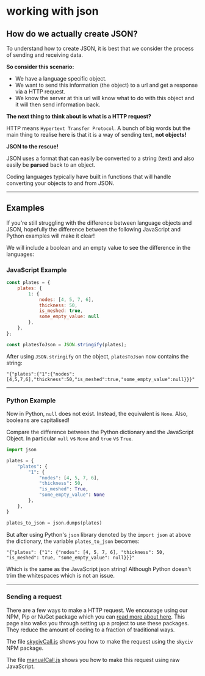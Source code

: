# working with json

## How do we actually create JSON?

To understand how to create JSON, it is best that we consider the process of sending and receiving data. 

**So consider this scenario:**

* We have a language specific object.
* We want to send this information (the object) to a url and get a response via a HTTP request.
* We know the server at this url will know what to do with this object and it will then send information back.

**The next thing to think about is what is a HTTP request?**

HTTP means `Hypertext Transfer Protocol`. A bunch of big words but the main thing to realise here is that it is a way of sending text, **not objects!**

**JSON to the rescue!**

JSON uses a format that can easily be converted to a string (text) and also easily be **parsed** back to an object.

Coding languages typically have built in functions that will handle converting your objects to and from JSON.

---
## Examples

If you're still struggling with the difference between language objects and JSON, hopefully the difference between the following JavaScript and Python examples will make it clear!

We will include a boolean and an empty value to see the difference in the languages:

### JavaScript Example
```js
const plates = {
	plates: {
		1: {
			nodes: [4, 5, 7, 6],
            thickness: 50,
            is_meshed: true,
            some_empty_value: null
		},
	},
};

const platesToJson = JSON.stringify(plates);
```

After using `JSON.stringify` on the object, `platesToJson` now contains the string:

`"{"plates":{"1":{"nodes":[4,5,7,6],"thickness":50,"is_meshed":true,"some_empty_value":null}}}"`

---

### Python Example

Now in Python, `null` does not exist. Instead, the equivalent is `None`. Also, booleans are capitalised!

Compare the difference between the Python dictionary and the JavaScript Object. In particular `null` vs `None` and `true` vs `True`.

```py
import json

plates = {
    "plates": {
        "1": {
            "nodes": [4, 5, 7, 6],
            "thickness": 50,
            "is_meshed": True,
            "some_empty_value": None
        },
    },
}

plates_to_json = json.dumps(plates)
```

But after using Python's `json` library denoted by the `import json` at above the dictionary, the variable `plates_to_json` becomes:

`"{"plates": {"1": {"nodes": [4, 5, 7, 6], "thickness": 50, "is_meshed": true, "some_empty_value": null}}}"`

Which is the same as the JavaScript json string! Although Python doesn't trim the whitespaces which is not an issue.

--- 

### Sending a request

There are a few ways to make a HTTP request. We encourage using our NPM, Pip or NuGet package which you can [read more about here](https://skyciv.com/api/v3/docs/packages/). This page also walks you through setting up a project to use these packages. They reduce the amount of coding to a fraction of traditional ways.

The file [skycivCall.js](./skycivCall.js) shows you how to make the request using the `skyciv` NPM package.

The file [manualCall.js](./manualCall.js) shows you how to make this request using raw JavaScript. 